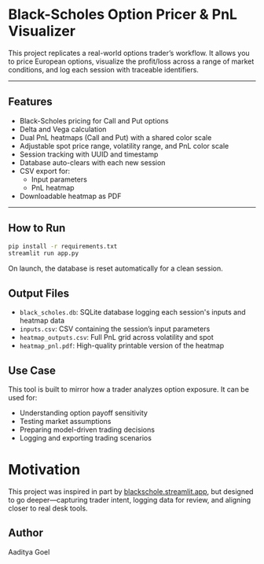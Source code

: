 # Black-Scholes Option Pricer & PnL Visualizer

This project replicates a real-world options trader’s workflow. It allows you to price European options, visualize the profit/loss across a range of market conditions, and log each session with traceable identifiers.

---

## Features

- Black-Scholes pricing for Call and Put options
- Delta and Vega calculation
- Dual PnL heatmaps (Call and Put) with a shared color scale
- Adjustable spot price range, volatility range, and PnL color scale
- Session tracking with UUID and timestamp
- Database auto-clears with each new session
- CSV export for:
  - Input parameters
  - PnL heatmap
- Downloadable heatmap as PDF

---

## How to Run

```bash
pip install -r requirements.txt
streamlit run app.py
```

On launch, the database is reset automatically for a clean session.

## Output Files

- `black_scholes.db`: SQLite database logging each session's inputs and heatmap data
- `inputs.csv`: CSV containing the session’s input parameters
- `heatmap_outputs.csv`: Full PnL grid across volatility and spot
- `heatmap_pnl.pdf`: High-quality printable version of the heatmap

## Use Case

This tool is built to mirror how a trader analyzes option exposure. It can be used for:

- Understanding option payoff sensitivity
- Testing market assumptions
- Preparing model-driven trading decisions
- Logging and exporting trading scenarios

# Motivation

This project was inspired in part by [blackschole.streamlit.app](https://blackschole.streamlit.app/), but designed to go deeper—capturing trader intent, logging data for review, and aligning closer to real desk tools.

## Author

Aaditya Goel
